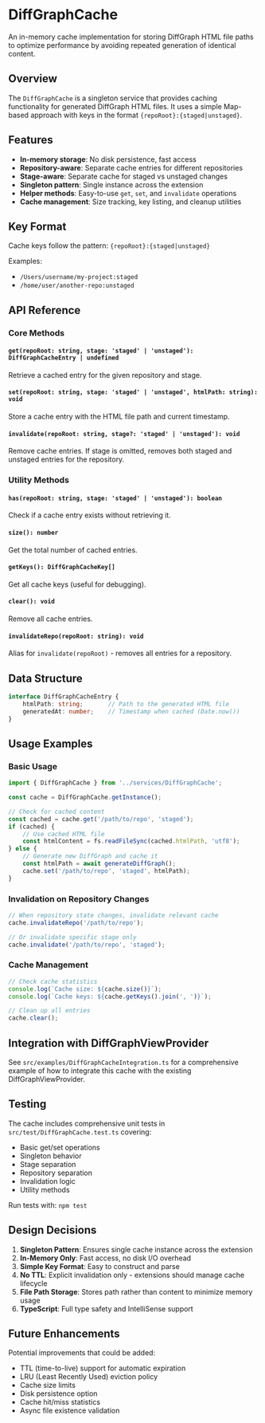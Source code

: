 # DiffGraphCache

An in-memory cache implementation for storing DiffGraph HTML file paths to optimize performance by avoiding repeated generation of identical content.

## Overview

The `DiffGraphCache` is a singleton service that provides caching functionality for generated DiffGraph HTML files. It uses a simple Map-based approach with keys in the format `{repoRoot}:{staged|unstaged}`.

## Features

- **In-memory storage**: No disk persistence, fast access
- **Repository-aware**: Separate cache entries for different repositories
- **Stage-aware**: Separate cache for staged vs unstaged changes
- **Singleton pattern**: Single instance across the extension
- **Helper methods**: Easy-to-use `get`, `set`, and `invalidate` operations
- **Cache management**: Size tracking, key listing, and cleanup utilities

## Key Format

Cache keys follow the pattern: `{repoRoot}:{staged|unstaged}`

Examples:
- `/Users/username/my-project:staged`
- `/home/user/another-repo:unstaged`

## API Reference

### Core Methods

#### `get(repoRoot: string, stage: 'staged' | 'unstaged'): DiffGraphCacheEntry | undefined`
Retrieve a cached entry for the given repository and stage.

#### `set(repoRoot: string, stage: 'staged' | 'unstaged', htmlPath: string): void`
Store a cache entry with the HTML file path and current timestamp.

#### `invalidate(repoRoot: string, stage?: 'staged' | 'unstaged'): void`
Remove cache entries. If stage is omitted, removes both staged and unstaged entries for the repository.

### Utility Methods

#### `has(repoRoot: string, stage: 'staged' | 'unstaged'): boolean`
Check if a cache entry exists without retrieving it.

#### `size(): number`
Get the total number of cached entries.

#### `getKeys(): DiffGraphCacheKey[]`
Get all cache keys (useful for debugging).

#### `clear(): void`
Remove all cache entries.

#### `invalidateRepo(repoRoot: string): void`
Alias for `invalidate(repoRoot)` - removes all entries for a repository.

## Data Structure

```typescript
interface DiffGraphCacheEntry {
    htmlPath: string;       // Path to the generated HTML file
    generatedAt: number;    // Timestamp when cached (Date.now())
}
```

## Usage Examples

### Basic Usage

```typescript
import { DiffGraphCache } from '../services/DiffGraphCache';

const cache = DiffGraphCache.getInstance();

// Check for cached content
const cached = cache.get('/path/to/repo', 'staged');
if (cached) {
    // Use cached HTML file
    const htmlContent = fs.readFileSync(cached.htmlPath, 'utf8');
} else {
    // Generate new DiffGraph and cache it
    const htmlPath = await generateDiffGraph();
    cache.set('/path/to/repo', 'staged', htmlPath);
}
```

### Invalidation on Repository Changes

```typescript
// When repository state changes, invalidate relevant cache
cache.invalidateRepo('/path/to/repo');

// Or invalidate specific stage only
cache.invalidate('/path/to/repo', 'staged');
```

### Cache Management

```typescript
// Check cache statistics
console.log(`Cache size: ${cache.size()}`);
console.log(`Cache keys: ${cache.getKeys().join(', ')}`);

// Clean up all entries
cache.clear();
```

## Integration with DiffGraphViewProvider

See `src/examples/DiffGraphCacheIntegration.ts` for a comprehensive example of how to integrate this cache with the existing DiffGraphViewProvider.

## Testing

The cache includes comprehensive unit tests in `src/test/DiffGraphCache.test.ts` covering:
- Basic get/set operations
- Singleton behavior
- Stage separation
- Repository separation
- Invalidation logic
- Utility methods

Run tests with: `npm test`

## Design Decisions

1. **Singleton Pattern**: Ensures single cache instance across the extension
2. **In-Memory Only**: Fast access, no disk I/O overhead
3. **Simple Key Format**: Easy to construct and parse
4. **No TTL**: Explicit invalidation only - extensions should manage cache lifecycle
5. **File Path Storage**: Stores path rather than content to minimize memory usage
6. **TypeScript**: Full type safety and IntelliSense support

## Future Enhancements

Potential improvements that could be added:
- TTL (time-to-live) support for automatic expiration
- LRU (Least Recently Used) eviction policy
- Cache size limits
- Disk persistence option
- Cache hit/miss statistics
- Async file existence validation
